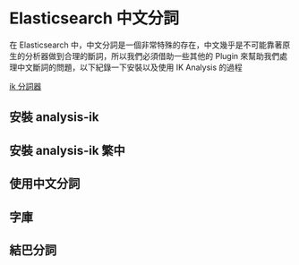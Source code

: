 # Elasticsearch 中文分詞

在 Elasticsearch 中，中文分詞是一個非常特殊的存在，中文幾乎是不可能靠著原生的分析器做到合理的斷詞，所以我們必須借助一些其他的 Plugin 來幫助我們處理中文斷詞的問題，以下紀錄一下安裝以及使用 IK Analysis 的過程

[ik 分詞器](https://github.com/medcl/elasticsearch-analysis-ik)

## 安裝 analysis-ik

## 安裝  analysis-ik 繁中

## 使用中文分詞

## 字庫

## 結巴分詞